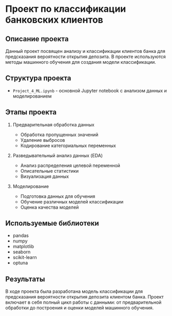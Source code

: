 # Проект по классификации банковских клиентов

## Описание проекта
Данный проект посвящен анализу и классификации клиентов банка для предсказания вероятности открытия депозита. В проекте используются методы машинного обучения для создания модели классификации.

## Структура проекта
- `Project_4_ML.ipynb` - основной Jupyter notebook с анализом данных и моделированием


## Этапы проекта
1. Предварительная обработка данных
   - Обработка пропущенных значений
   - Удаление выбросов
   - Кодирование категориальных переменных

2. Разведывательный анализ данных (EDA)
   - Анализ распределения целевой переменной
   - Описательные статистики
   - Визуализация данных

3. Моделирование
   - Подготовка данных для обучения
   - Обучение различных моделей классификации
   - Оценка качества моделей

## Используемые библиотеки
- pandas
- numpy
- matplotlib
- seaborn
- scikit-learn
- optuna

## Результаты
В ходе проекта была разработана модель классификации для предсказания вероятности открытия депозита клиентом банка. Проект включает в себя полный цикл работы с данными: от предварительной обработки до построения и оценки моделей машинного обучения. 
